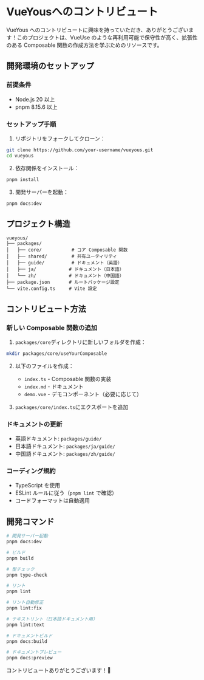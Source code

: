 # VueYousへのコントリビュート

VueYous へのコントリビュートに興味を持っていただき、ありがとうございます！このプロジェクトは、VueUse のような再利用可能で保守性が高く、拡張性のある Composable 関数の作成方法を学ぶためのリソースです。

## 開発環境のセットアップ

### 前提条件

- Node.js 20 以上
- pnpm 8.15.6 以上

### セットアップ手順

1. リポジトリをフォークしてクローン：

```bash
git clone https://github.com/your-username/vueyous.git
cd vueyous
```

2. 依存関係をインストール：

```bash
pnpm install
```

3. 開発サーバーを起動：

```bash
pnpm docs:dev
```

## プロジェクト構造

```
vueyous/
├── packages/
│   ├── core/           # コア Composable 関数
│   ├── shared/         # 共有ユーティリティ
│   ├── guide/          # ドキュメント（英語）
│   ├── ja/            # ドキュメント（日本語）
│   └── zh/            # ドキュメント（中国語）
├── package.json       # ルートパッケージ設定
└── vite.config.ts     # Vite 設定
```

## コントリビュート方法

### 新しい Composable 関数の追加

1. `packages/core`ディレクトリに新しいフォルダを作成：

```bash
mkdir packages/core/useYourComposable
```

2. 以下のファイルを作成：
   - `index.ts` - Composable 関数の実装
   - `index.md` - ドキュメント
   - `demo.vue` - デモコンポーネント（必要に応じて）

3. `packages/core/index.ts`にエクスポートを追加

### ドキュメントの更新

- 英語ドキュメント: `packages/guide/`
- 日本語ドキュメント: `packages/ja/guide/`
- 中国語ドキュメント: `packages/zh/guide/`

### コーディング規約

- TypeScript を使用
- ESLint ルールに従う（`pnpm lint` で確認）
- コードフォーマットは自動適用

## 開発コマンド

```bash
# 開発サーバー起動
pnpm docs:dev

# ビルド
pnpm build

# 型チェック
pnpm type-check

# リント
pnpm lint

# リント自動修正
pnpm lint:fix

# テキストリント（日本語ドキュメント用）
pnpm lint:text

# ドキュメントビルド
pnpm docs:build

# ドキュメントプレビュー
pnpm docs:preview
```

コントリビュートありがとうございます！🎉
